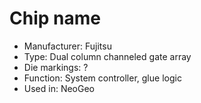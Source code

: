 # Chip name

 * Manufacturer: Fujitsu
 * Type: Dual column channeled gate array
 * Die markings: ?
 * Function: System controller, glue logic
 * Used in: NeoGeo
